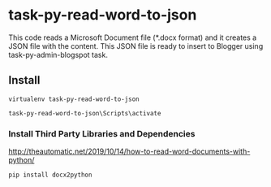 # task-py-read-word-to-json

This code reads a Microsoft Document file (*.docx format) and it creates a JSON file with the content. This JSON file is ready to insert to Blogger using task-py-admin-blogspot task.

## Install

`virtualenv task-py-read-word-to-json`

`task-py-read-word-to-json\Scripts\activate`

### Install Third Party Libraries and Dependencies

<http://theautomatic.net/2019/10/14/how-to-read-word-documents-with-python/>

`pip install docx2python`
